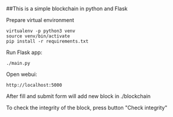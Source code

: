 ##This is a simple blockchain in python and Flask

Prepare virtual environment
```
virtualenv -p python3 venv
source venv/bin/activate
pip install -r requirements.txt

```

Run Flask app:
```
./main.py

```
        
Open webui:
```
http://localhost:5000

```
        
After fill and submit form will add new block in ./blockchain
    
To check the integrity of the block, press button "Check integrity"

